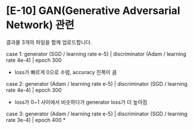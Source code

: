 # [E-10] GAN(Generative Adversarial Network) 관련

결과물 3개의 파일을 함께 업로드합니다.

case 1: generator (SGD / learning rate e-5) | discriminator (Adam / learning rate 4e-4) | epoch 300
* loss가 빠르게 0으로 수렴, accuracy 진폭이 큼

case 2: generator (Adam / learning rate e-5) | discriminator (SGD / learning rate 4e-4) | epoch 300
* loss가 0~1 사이에서 비슷하다가 generator loss가 더 높아짐
 
case 3: generator (Adam / learning rate e-5) | discriminator (SGD / learning rate 3e-4) | epoch 400
* 
